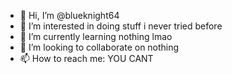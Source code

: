 - 👋 Hi, I’m @blueknight64
- 👀 I’m interested in doing stuff i never tried before
- 🌱 I’m currently learning nothing lmao
- 💞️ I’m looking to collaborate on nothing
- 📫 How to reach me: YOU CANT

<!---
blueknight64/blueknight64 is a ✨ special ✨ repository because its `README.md` (this file) appears on your GitHub profile.
You can click the Preview link to take a look at your changes.
--->
